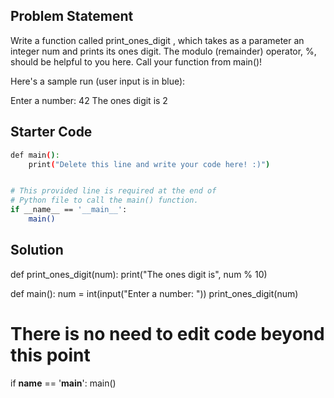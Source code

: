 ## Problem Statement

Write a function called print_ones_digit , which takes as a parameter an integer num and prints its ones digit. The modulo (remainder) operator, %, should be helpful to you here. Call your function from main()!

Here's a sample run (user input is in blue):

Enter a number: 42
The ones digit is 2

## Starter Code

```bash
def main():
    print("Delete this line and write your code here! :)")


# This provided line is required at the end of
# Python file to call the main() function.
if __name__ == '__main__':
    main()
```

## Solution

def print_ones_digit(num):
    print("The ones digit is", num % 10)

def main():
    num = int(input("Enter a number: "))
    print_ones_digit(num)


# There is no need to edit code beyond this point

if __name__ == '__main__':
    main()